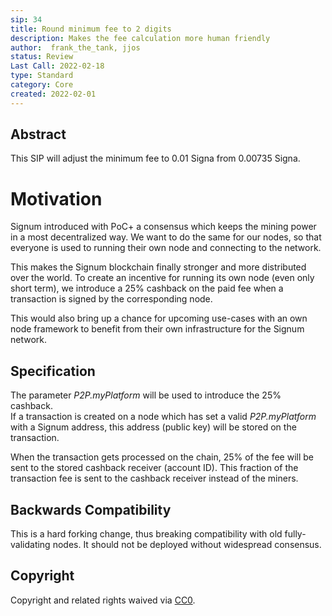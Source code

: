 ```yaml
---
sip: 34
title: Round minimum fee to 2 digits
description: Makes the fee calculation more human friendly
author:  frank_the_tank, jjos
status: Review
Last Call: 2022-02-18
type: Standard
category: Core
created: 2022-02-01
---
```


## Abstract
This SIP will adjust the minimum fee to 0.01 Signa from 0.00735 Signa.

# Motivation
Signum introduced with PoC+ a consensus which keeps the mining power in a most decentralized way. We want to do the same for our nodes, so that everyone is used to running their own node and connecting to the network.
  
This makes the Signum blockchain finally stronger and more distributed over the world. To create an incentive for running its own node (even only short term), we introduce a 25% cashback on the paid fee when a transaction is signed by the corresponding node.  
  
This would also bring up a chance for upcoming use-cases with an own node framework to benefit from their own infrastructure for the Signum network.  
  
## Specification
The parameter *P2P.myPlatform* will be used to introduce the 25% cashback.  
If a transaction is created on a node which has set a valid *P2P.myPlatform* with a Signum address, this address (public key) will be stored on the transaction.  
  
When the transaction gets processed on the chain, 25% of the fee will be sent to the stored cashback receiver (account ID). This fraction of the transaction fee is sent to the cashback receiver instead of the miners.  
  
## Backwards Compatibility  
This is a hard forking change, thus breaking compatibility with old fully-validating nodes. It should not be deployed without widespread consensus.

## Copyright
Copyright and related rights waived via [CC0](https://creativecommons.org/publicdomain/zero/1.0/).
